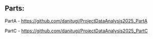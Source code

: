 ## Parts:
PartA - https://github.com/danitugi/ProjectDataAnalysis2025_PartA

PartC - https://github.com/danitugi/ProjectDataAnalysis2025_PartC
